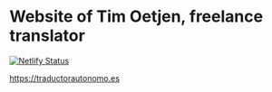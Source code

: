 # Website of Tim Oetjen, freelance translator

[![Netlify Status](https://api.netlify.com/api/v1/badges/8ea19e82-36b5-4b19-acdc-2e599c22c9cc/deploy-status)](https://app.netlify.com/sites/timoetjen/deploys)

https://traductorautonomo.es
